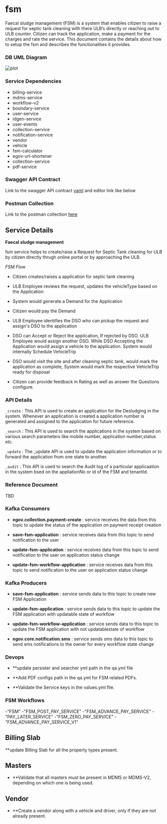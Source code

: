 # fsm

Faecal sludge management (FSM) is a system that enables citizen to raise a request for septic tank cleaning with there ULB’s directly or reaching out to ULB counter. Citizen can track the application, make a payment for the charges and rate the service. This document contains the details about how to setup the fsm and describes the functionalities it provides.   

### DB UML Diagram

![plot](./fsm.png)


### Service Dependencies

- billing-service
- mdms-service
- workflow-v2
- boundary-service
- user-service
- idgen-service
- user-events
- collection-service
- notification-service
- vendor
- vehicle
- fsm-calculator
- egov-url-shortener
- collection-service
- pdf-service

### Swagger API Contract

Link to the swagger API contract [yaml](https://raw.githubusercontent.com/egovernments/municipal-services/master/docs/fsm/Fsm_Apply_Contract.yaml) and editor link like below


### Postman Collection
Link to the postman collection [here](https://www.getpostman.com/collections/8b9eb951a810486f41a4)


## Service Details

**Faecal sludge management**

fsm service helps to create/raise a Request for Septic Tank cleaning for ULB by citizen directly thrugh online portal or by approaching the ULB.

*FSM Flow*

- Citizen creates/raises a application for septic tank cleaning


- ULB Employee reviews the request, updates the vehicleType based on the Application


- System would generate a Demand for the Application 


- Citizen would pay the Demand


- ULB Employee identifies the DSO who can pickup the request and assign's DSO to the application


- DSO can Accept or Reject the application, If rejected by DSO. ULB Employee would assign another DSO. While DSO Accepting the Application would assign a vehicle to the application. System would internally Schedule VehicleTrip


- DSO would visit the site and after cleaning septic tank, would mark the application as complete, System would mark the respective VehicleTrip ready for disposal


- Citizen can provide feedback in Rating as well as answer the Questions configure.



### API Details

`_create` : This API is used to create an application for the Desludging in the system. Whenever an application is created a application number is generated and assigned to the application for future reference.

`_search` : This API is used to search the applications in the system based on various search parameters like mobile number, application number,status etc.

`_update` : The _update API is used to update the application information or to forward the application from one state to another.

`_audit`  : This API is used to search the Audit log of a particular applicaation in the system bsed on the appliationNo or id of the FSM and tenantId.


### Reference Document
TBD


### Kafka Consumers

- **egov.collection.payment-create** : service receives the data from this topic to update the status of the application on payment receipt creation


- **save-fsm-application** : service receives data from this topic to send notification to the user 


- **update-fsm-application** : service receives data from this topic to send notification to the user on application status change


- **update-fsm-workflow-application** : service receives data from this topic to send notification to the user on application status change

### Kafka Producers
- **save-fsm-application** : service sends data to this topic to create new FSM Application


- **update-fsm-application** : service sends data to this topic to update the FSM application with updatable state of workflow


- **update-fsm-workflow-application** : service sends data to this topic to update the FSM application with not updatablestate of workflow


- **egov.core.notification.sms** : service sends sms data to this topic to send sms notifications to the owner for every workflow state change

### Devops

- **update persister and searcher yml path in the qa.yml file

- **Add PDF configs path in the qa.yml for FSM related PDFs.
  
- **Validate the Service keys in the values.yml file.

### FSM Workflows

-"FSM"
-"FSM_POST_PAY_SERVICE"
-"FSM_ADVANCE_PAY_SERVICE"
-"PAY_LATER_SERVICE"
-"FSM_ZERO_PAY_SERVICE"
-"FSM_ADVANCE_PAY_SERVICE_V1"


## Billing Slab

**update Billing Slab for all the property types present.


## Masters

- **Validate that all masters must be present in MDMS or MDMS-V2, depending on which one is being used.

## Vendor

- **Create a vendor along with a vehicle and driver, only if they are not already present.




